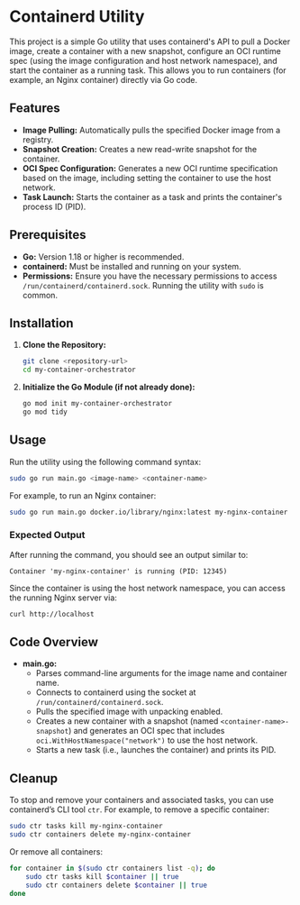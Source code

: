 # Containerd Utility

This project is a simple Go utility that uses containerd's API to pull a Docker image, create a container with a new snapshot, configure an OCI runtime spec (using the image configuration and host network namespace), and start the container as a running task. This allows you to run containers (for example, an Nginx container) directly via Go code.

## Features

- **Image Pulling:** Automatically pulls the specified Docker image from a registry.
- **Snapshot Creation:** Creates a new read-write snapshot for the container.
- **OCI Spec Configuration:** Generates a new OCI runtime specification based on the image, including setting the container to use the host network.
- **Task Launch:** Starts the container as a task and prints the container's process ID (PID).

## Prerequisites

- **Go:** Version 1.18 or higher is recommended.
- **containerd:** Must be installed and running on your system.
- **Permissions:** Ensure you have the necessary permissions to access `/run/containerd/containerd.sock`. Running the utility with `sudo` is common.

## Installation

1. **Clone the Repository:**
   ```sh
   git clone <repository-url>
   cd my-container-orchestrator
   ```

2. **Initialize the Go Module (if not already done):**
   ```sh
   go mod init my-container-orchestrator
   go mod tidy
   ```

## Usage

Run the utility using the following command syntax:
```sh
sudo go run main.go <image-name> <container-name>
```

For example, to run an Nginx container:
```sh
sudo go run main.go docker.io/library/nginx:latest my-nginx-container
```

### Expected Output

After running the command, you should see an output similar to:
```
Container 'my-nginx-container' is running (PID: 12345)
```
Since the container is using the host network namespace, you can access the running Nginx server via:
```sh
curl http://localhost
```

## Code Overview

- **main.go:**  
  - Parses command-line arguments for the image name and container name.
  - Connects to containerd using the socket at `/run/containerd/containerd.sock`.
  - Pulls the specified image with unpacking enabled.
  - Creates a new container with a snapshot (named `<container-name>-snapshot`) and generates an OCI spec that includes `oci.WithHostNamespace("network")` to use the host network.
  - Starts a new task (i.e., launches the container) and prints its PID.

## Cleanup

To stop and remove your containers and associated tasks, you can use containerd’s CLI tool `ctr`. For example, to remove a specific container:
```sh
sudo ctr tasks kill my-nginx-container
sudo ctr containers delete my-nginx-container
```

Or remove all containers:
```sh
for container in $(sudo ctr containers list -q); do
    sudo ctr tasks kill $container || true
    sudo ctr containers delete $container || true
done
```

